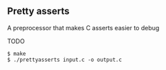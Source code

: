 
## Pretty asserts

A preprocessor that makes C asserts easier to debug

TODO

```
$ make
$ ./prettyasserts input.c -o output.c
```
